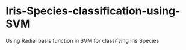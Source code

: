 # Iris-Species-classification-using-SVM
Using Radial basis function in SVM for classifying Iris Species 
